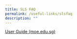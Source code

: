 ```yaml
---
title: SLS FAQ
permalink: /useful-links/slsfaq
description: ""
---
```

[User Guide (moe.edu.sg)](https://docs.learning.moe.edu.sg/sls-user-guide/vle/logintroubleshooting/index.html)
